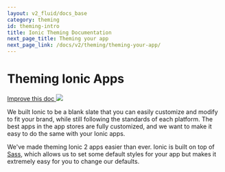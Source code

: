```yaml
---
layout: v2_fluid/docs_base
category: theming
id: theming-intro
title: Ionic Theming Documentation
next_page_title: Theming your app
next_page_link: /docs/v2/theming/theming-your-app/
---
```


<h1 class="title">Theming Ionic Apps</h1>
<a class="improve-v2-docs" href='https://github.com/driftyco/ionic-site/edit/ionic2/docs/v2/theming/index.md'>
  Improve this doc
</a>

<img class="section-header" src="/img/docs/theming-header.png" />

We built Ionic to be a blank slate that you can easily customize and modify to fit your brand, while still following the standards of each platform. The best apps in the app stores are fully customized, and we want to make it easy to do the same with your Ionic apps.

We've made theming Ionic 2 apps easier than ever. Ionic is built on top of [Sass](../../what-is/#sass), which allows us to set some default styles for your app but makes it extremely easy for you to change our defaults.
